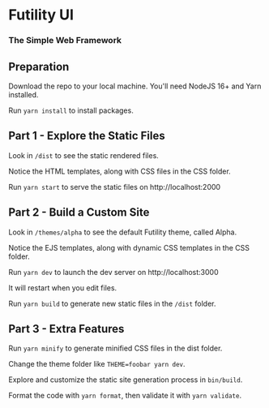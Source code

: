# Futility UI

### The Simple Web Framework

## Preparation

Download the repo to your local machine. You'll need NodeJS 16+ and Yarn installed.

Run `yarn install` to install packages.

## Part 1 - Explore the Static Files

Look in `/dist` to see the static rendered files.

Notice the HTML templates, along with CSS files in the CSS folder.

Run `yarn start` to serve the static files on http://localhost:2000

## Part 2 - Build a Custom Site

Look in `/themes/alpha` to see the default Futility theme, called Alpha.

Notice the EJS templates, along with dynamic CSS templates in the CSS folder.

Run `yarn dev` to launch the dev server on http://localhost:3000

It will restart when you edit files.

Run `yarn build` to generate new static files in the `/dist` folder.

## Part 3 - Extra Features

Run `yarn minify` to generate minified CSS files in the dist folder.

Change the theme folder like `THEME=foobar yarn dev`.

Explore and customize the static site generation process in `bin/build`.

Format the code with `yarn format`, then validate it with `yarn validate`.
